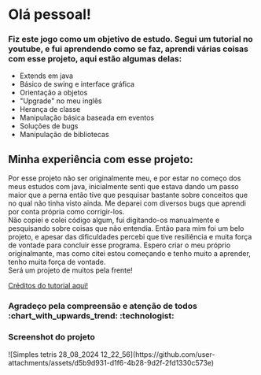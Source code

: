 <h1>Olá pessoal!</h1>

<h3>Fiz este jogo como um objetivo de estudo.
Segui um tutorial no youtube, e fui aprendendo como se faz, aprendi várias coisas com esse projeto, aqui estão algumas delas: </h3>

<ul>
  <li>Extends em java</li>
  <li>Básico de swing e interface gráfica</li>
  <li>Orientação a objetos</li>
  <li>"Upgrade" no meu inglês</li>
  <li>Herança de classe</li>
  <li>Manipulação básica baseada em eventos</li>
  <li>Soluções de bugs</li>
  <li>Manipulação de bibliotecas</li>
</ul>

<h2>Minha experiência com esse projeto: </h2>
<p>
  Por esse projeto não ser originalmente meu, e por estar no começo dos meus estudos com java, inicialmente senti que estava dando um passo maior que a perna
então tive que pesquisar bastante sobre conceitos que no qual não tinha visto ainda. Me deparei com diversos bugs que aprendi por conta própria como corrigir-los.
  <br>
  Não copiei e colei código algum, fui digitando-os manualmente e pesquisando sobre coisas que não entendia. Então para mim foi um belo projeto, e apesar das dificuldades
  percebi que tive resiliência e muita força de vontade para concluir esse programa. 
  Espero criar o meu próprio originalmante, mas como citei estou começando e tenho muito a aprender, tenho muita força de vontade.
  <br>
  Será um projeto de muitos pela frente!
</p>
<a href="https://youtu.be/N1ktYfszqnM?si=Zn7h6hpfxxRIfH1I">Créditos do tutorial aqui!</a>

<h3>Agradeço pela compreensão e atenção de todos :chart_with_upwards_trend: :technologist:</h3>

<h3>Screenshot do projeto</h3>
![Simples tetris 28_08_2024 12_22_56](https://github.com/user-attachments/assets/d5b9d931-d1f6-4b28-9d2f-2fd1330c573e)



